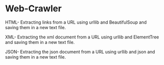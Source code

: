 # Web-Crawler

HTML- Extracting links from a URL using urllib and BeautifulSoup and saving them in a new text file.

XML- Extracting the xml document from a URL using urllib and ElementTree and saving them in a new text file.

JSON- Extracting the json document from a URL using urllib and json and saving them in a new text file.
